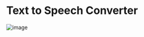 # Text to Speech Converter
![image](https://user-images.githubusercontent.com/62868878/108633715-b75cd780-749b-11eb-8b86-780eaa7c80d1.png)
